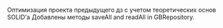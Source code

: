 Оптимизация проекта предыдущего дз с учетом теоретических основ SOLID’а
Добавлены методы saveAll and readAll in GBRepository.